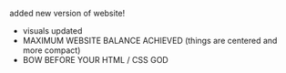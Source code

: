added new version of website!
- visuals updated
- MAXIMUM WEBSITE BALANCE ACHIEVED (things are centered and more compact)
- BOW BEFORE YOUR HTML / CSS GOD
